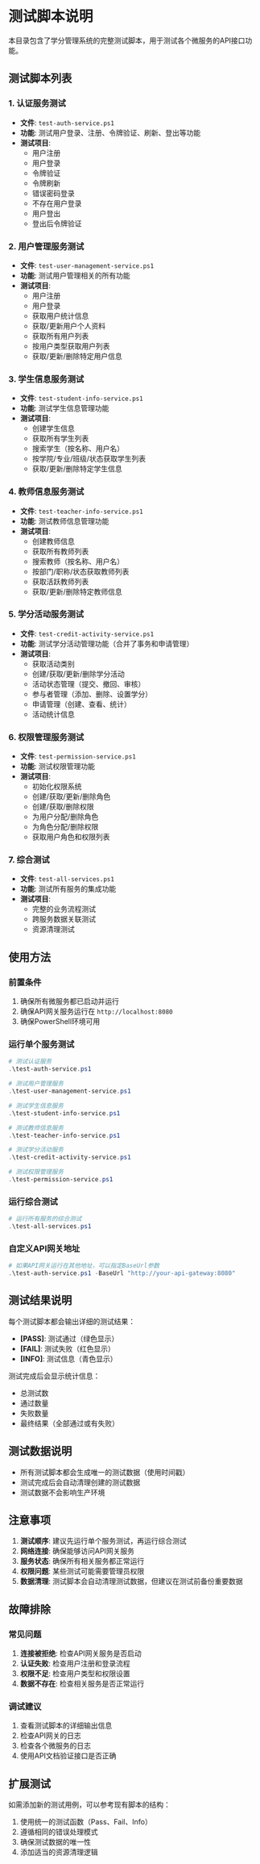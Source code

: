 # 测试脚本说明

本目录包含了学分管理系统的完整测试脚本，用于测试各个微服务的API接口功能。

## 测试脚本列表

### 1. 认证服务测试
- **文件**: `test-auth-service.ps1`
- **功能**: 测试用户登录、注册、令牌验证、刷新、登出等功能
- **测试项目**: 
  - 用户注册
  - 用户登录
  - 令牌验证
  - 令牌刷新
  - 错误密码登录
  - 不存在用户登录
  - 用户登出
  - 登出后令牌验证

### 2. 用户管理服务测试
- **文件**: `test-user-management-service.ps1`
- **功能**: 测试用户管理相关的所有功能
- **测试项目**:
  - 用户注册
  - 用户登录
  - 获取用户统计信息
  - 获取/更新用户个人资料
  - 获取所有用户列表
  - 按用户类型获取用户列表
  - 获取/更新/删除特定用户信息

### 3. 学生信息服务测试
- **文件**: `test-student-info-service.ps1`
- **功能**: 测试学生信息管理功能
- **测试项目**:
  - 创建学生信息
  - 获取所有学生列表
  - 搜索学生（按名称、用户名）
  - 按学院/专业/班级/状态获取学生列表
  - 获取/更新/删除特定学生信息

### 4. 教师信息服务测试
- **文件**: `test-teacher-info-service.ps1`
- **功能**: 测试教师信息管理功能
- **测试项目**:
  - 创建教师信息
  - 获取所有教师列表
  - 搜索教师（按名称、用户名）
  - 按部门/职称/状态获取教师列表
  - 获取活跃教师列表
  - 获取/更新/删除特定教师信息

### 5. 学分活动服务测试
- **文件**: `test-credit-activity-service.ps1`
- **功能**: 测试学分活动管理功能（合并了事务和申请管理）
- **测试项目**:
  - 获取活动类别
  - 创建/获取/更新/删除学分活动
  - 活动状态管理（提交、撤回、审核）
  - 参与者管理（添加、删除、设置学分）
  - 申请管理（创建、查看、统计）
  - 活动统计信息

### 6. 权限管理服务测试
- **文件**: `test-permission-service.ps1`
- **功能**: 测试权限管理功能
- **测试项目**:
  - 初始化权限系统
  - 创建/获取/更新/删除角色
  - 创建/获取/删除权限
  - 为用户分配/删除角色
  - 为角色分配/删除权限
  - 获取用户角色和权限列表

### 7. 综合测试
- **文件**: `test-all-services.ps1`
- **功能**: 测试所有服务的集成功能
- **测试项目**:
  - 完整的业务流程测试
  - 跨服务数据关联测试
  - 资源清理测试

## 使用方法

### 前置条件
1. 确保所有微服务都已启动并运行
2. 确保API网关服务运行在 `http://localhost:8080`
3. 确保PowerShell环境可用

### 运行单个服务测试
```powershell
# 测试认证服务
.\test-auth-service.ps1

# 测试用户管理服务
.\test-user-management-service.ps1

# 测试学生信息服务
.\test-student-info-service.ps1

# 测试教师信息服务
.\test-teacher-info-service.ps1

# 测试学分活动服务
.\test-credit-activity-service.ps1

# 测试权限管理服务
.\test-permission-service.ps1
```

### 运行综合测试
```powershell
# 运行所有服务的综合测试
.\test-all-services.ps1
```

### 自定义API网关地址
```powershell
# 如果API网关运行在其他地址，可以指定BaseUrl参数
.\test-auth-service.ps1 -BaseUrl "http://your-api-gateway:8080"
```

## 测试结果说明

每个测试脚本都会输出详细的测试结果：

- **[PASS]**: 测试通过（绿色显示）
- **[FAIL]**: 测试失败（红色显示）
- **[INFO]**: 测试信息（青色显示）

测试完成后会显示统计信息：
- 总测试数
- 通过数量
- 失败数量
- 最终结果（全部通过或有失败）

## 测试数据说明

- 所有测试脚本都会生成唯一的测试数据（使用时间戳）
- 测试完成后会自动清理创建的测试数据
- 测试数据不会影响生产环境

## 注意事项

1. **测试顺序**: 建议先运行单个服务测试，再运行综合测试
2. **网络连接**: 确保能够访问API网关服务
3. **服务状态**: 确保所有相关服务都正常运行
4. **权限问题**: 某些测试可能需要管理员权限
5. **数据清理**: 测试脚本会自动清理测试数据，但建议在测试前备份重要数据

## 故障排除

### 常见问题

1. **连接被拒绝**: 检查API网关服务是否启动
2. **认证失败**: 检查用户注册和登录流程
3. **权限不足**: 检查用户类型和权限设置
4. **数据不存在**: 检查相关服务是否正常运行

### 调试建议

1. 查看测试脚本的详细输出信息
2. 检查API网关的日志
3. 检查各个微服务的日志
4. 使用API文档验证接口是否正确

## 扩展测试

如需添加新的测试用例，可以参考现有脚本的结构：

1. 使用统一的测试函数（Pass、Fail、Info）
2. 遵循相同的错误处理模式
3. 确保测试数据的唯一性
4. 添加适当的资源清理逻辑 